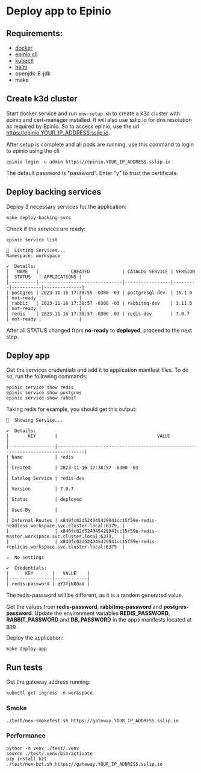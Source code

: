 # Deploy app to Epinio

## Requirements:
- [docker](https://docs.docker.com/engine/install/)
- [epinio cli](https://docs.epinio.io/installation/install_epinio_cli)
- [kubectl](https://kubernetes.io/docs/tasks/tools/)
- [helm](https://helm.sh/docs/intro/install/)
- openjdk-8-jdk
- make

## Create k3d cluster
Start docker service and run `env-setup.sh` to create a k3d cluster with epinio and cert-manager installed.
It will also use sslip.io for dns resolution as required by Epinio. So to access epinio, use the url https://epinio.YOUR_IP_ADDRESS.sslip.io.

After setup is complete and all pods are running, use this command to login to epinio using the cli:
```
epinio login -u admin https://epinio.YOUR_IP_ADDRESS.sslip.io
```
The default password is "password". Enter "y" to trust the certificate.


## Deploy backing services
Deploy 3 necessary services for the application:
```
make deploy-backing-svcs
```

Check if the services are ready:
```
epinio service list

🚢  Listing Services...
Namespace: workspace

✔️  Details:
|   NAME   |            CREATED            | CATALOG SERVICE | VERSION |  STATUS   | APPLICATIONS |
|----------|-------------------------------|-----------------|---------|-----------|--------------|
| postgres | 2023-11-16 17:38:55 -0300 -03 | postgresql-dev  | 15.1.0  | not-ready |              |
| rabbit   | 2023-11-16 17:38:57 -0300 -03 | rabbitmq-dev    | 3.11.5  | not-ready |              |
| redis    | 2023-11-16 17:38:57 -0300 -03 | redis-dev       | 7.0.7   | not-ready |              |
```

After all STATUS changed from **no-ready** to **deployed**, proceed to the next step.

## Deploy app
Get the services credentials and add it to application manifest files. To do so, run the following commands:
```
epinio service show redis
epinio service show postgres
epinio service show rabbit
```

Taking redis for example, you should get this output:
```
🚢  Showing Service...

✔️  Details:
|       KEY       |                                     VALUE                                      |
|-----------------|--------------------------------------------------------------------------------|
| Name            | redis                                                                          |
| Created         | 2023-11-16 17:38:57 -0300 -03                                                  |
| Catalog Service | redis-dev                                                                      |
| Version         | 7.0.7                                                                          |
| Status          | deployed                                                                       |
| Used-By         |                                                                                |
| Internal Routes | x840fc02d524045429941cc15f59e-redis-headless.workspace.svc.cluster.local:6379, |
|                 | x840fc02d524045429941cc15f59e-redis-master.workspace.svc.cluster.local:6379,   |
|                 | x840fc02d524045429941cc15f59e-redis-replicas.workspace.svc.cluster.local:6379  |

⚠️  No settings

✔️  Credentials:
|      KEY       |   VALUE    |
|----------------|------------|
| redis-password | qY3fjN80aV |
```
The redis-password will be different, as it is a random generated value.

Get the values from **redis-password**, **rabbitmq-password** and **postgres-password**.
Update the environment variables **REDIS_PASSWORD**, **RABBIT_PASSWORD** and **DB_PASSWORD** in the apps manifests located at [app](./app)

Deploy the application:
```
make deploy-app
```

## Run tests
Get the gateway address running:
```
kubectl get ingress -n workspace
```

### Smoke
```
./test/nex-smoketest.sh https://gateway.YOUR_IP_ADDRESS.sslip.io
```

### Performance
```
python -m venv ./test/.venv
source ./test/.venv/bin/activate
pip install bzt
./test/nex-bzt.sh https://gateway.YOUR_IP_ADDRESS.sslip.io
```
